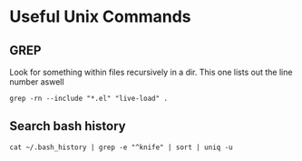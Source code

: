# Useful Unix Commands

## GREP

Look for something within files recursively in a dir. This one lists out the line number aswell

```
grep -rn --include "*.el" "live-load" .
```

## Search bash history

    cat ~/.bash_history | grep -e "^knife" | sort | uniq -u

